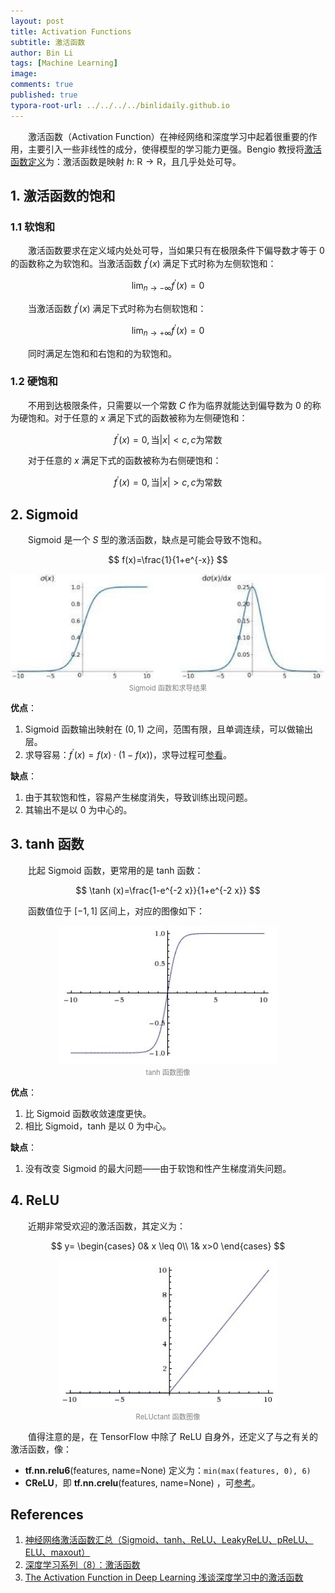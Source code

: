 ```yaml
---
layout: post
title: Activation Functions
subtitle: 激活函数
author: Bin Li
tags: [Machine Learning]
image: 
comments: true
published: true
typora-root-url: ../../../../binlidaily.github.io
---
```


　　激活函数（Activation Function）在神经网络和深度学习中起着很重要的作用，主要引入一些非线性的成分，使得模型的学习能力更强。Bengio 教授将[激活函数定义](https://arxiv.org/pdf/1603.00391v3.pdf)为：激活函数是映射 $h$: $\mathrm{R} \rightarrow \mathrm{R}$，且几乎处处可导。


## 1. 激活函数的饱和
### 1.1 软饱和
　　激活函数要求在定义域内处处可导，当如果只有在极限条件下偏导数才等于 $0$ 的函数称之为软饱和。当激活函数 $f^{\prime}(x)$ 满足下式时称为左侧软饱和：

$$
\lim _{n \rightarrow-\infty} f^{\prime}(x)=0
$$

　　当激活函数 $f^{\prime}(x)$ 满足下式时称为右侧软饱和：

$$
\lim _{n \rightarrow+\infty} f^{\prime}(x)=0
$$

　　同时满足左饱和和右饱和的为软饱和。

### 1.2 硬饱和
　　不用到达极限条件，只需要以一个常数 $C$ 作为临界就能达到偏导数为 $0$ 的称为硬饱和。对于任意的 $x$ 满足下式的函数被称为左侧硬饱和：

$$
f^{\prime}(x)=0, \text{当} |x|<c, c \text{为常数}
$$

　　对于任意的 $x$ 满足下式的函数被称为右侧硬饱和：

$$
f^{\prime}(x)=0, \text{当} |x|>c, c \text{为常数}
$$


## 2. Sigmoid
　　Sigmoid 是一个 $S$ 型的激活函数，缺点是可能会导致不饱和。

$$
f(x)=\frac{1}{1+e^{-x}}
$$

<p align="center">
<img src="/img/media/15560939318918.jpg" width="520">
</p>
<p style="margin-top:-2.5%" align="center">
<em style="color:#808080;font-style:normal;font-size:80%;">Sigmoid 函数和求导结果</em>
</p>

**优点**：
1. Sigmoid 函数输出映射在 $(0, 1)$ 之间，范围有限，且单调连续，可以做输出层。
2. 求导容易：$f^{\prime}(x)=f(x) \cdot(1-f(x))$，求导过程可[参看](https://www.jianshu.com/p/d4301dc529d9)。

**缺点**：
1. 由于其软饱和性，容易产生梯度消失，导致训练出现问题。
2. 其输出不是以 $0$ 为中心的。


## 3. tanh 函数
　　比起 Sigmoid 函数，更常用的是 tanh 函数：

$$
\tanh (x)=\frac{1-e^{-2 x}}{1+e^{-2 x}}
$$

　　函数值位于 $[-1, 1]$ 区间上，对应的图像如下：

<p align="center">
<img src="/img/media/15561072848754.jpg" width="350">
</p>
<p style="margin-top:-2.5%" align="center">
<em style="color:#808080;font-style:normal;font-size:80%;">tanh 函数图像</em>
</p>

**优点**：
1. 比 Sigmoid 函数收敛速度更快。
2. 相比 Sigmoid，tanh 是以 $0$ 为中心。

**缺点**：
1. 没有改变 Sigmoid 的最大问题——由于软饱和性产生梯度消失问题。

## 4. ReLU
　　近期非常受欢迎的激活函数，其定义为：

$$
y=
\begin{cases}
0& x \leq 0\\
1& x>0
\end{cases}
$$

<p align="center">
<img src="/img/media/15561079877580.jpg" width="350">
</p>
<p style="margin-top:-2.5%" align="center">
<em style="color:#808080;font-style:normal;font-size:80%;">ReLUctant 函数图像</em>
</p>

　　值得注意的是，在 TensorFlow 中除了 ReLU 自身外，还定义了与之有关的激活函数，像：
* **tf.nn.relu6**(features, name=None) 定义为：`min(max(features, 0), 6)`
* **CReLU**，即 **tf.nn.crelu**(features, name=None) ，可[参考](https://arxiv.org/pdf/1603.05201v2.pdf)。



## References
1. [神经网络激活函数汇总（Sigmoid、tanh、ReLU、LeakyReLU、pReLU、ELU、maxout）](https://blog.csdn.net/edogawachia/article/details/80043673)
2. [深度学习系列（8）：激活函数](https://plushunter.github.io/2017/05/12/深度学习系列（8）：激活函数/)
3. [The Activation Function in Deep Learning 浅谈深度学习中的激活函数](https://www.cnblogs.com/rgvb178/p/6055213.html)